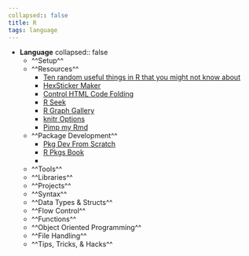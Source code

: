 ```yaml
---
collapsed:: false
title: R
tags: language
---
```


- **Language**
  collapsed:: false
	- ^^Setup^^
	- ^^Resources^^
		- [Ten random useful things in R that you might not know about](https://towardsdatascience.com/ten-random-useful-things-in-r-that-you-might-not-know-about-54b2044a3868)
		- [HexSticker Maker](https://connect.thinkr.fr/hexmake/)
		- [Control HTML Code Folding](https://stackoverflow.com/questions/37755037/how-to-add-code-folding-to-output-chunks-in-rmarkdown-html-documents)
		- [R Seek](https://rseek.org/)
		- [R Graph Gallery](https://www.r-graph-gallery.com/)
		- [knitr Options](https://yihui.org/knitr/options/)
		- [Pimp my Rmd](https://holtzy.github.io/Pimp-my-rmd/)
	- ^^Package Development^^
		- [Pkg Dev From Scratch](https://hilaryparker.com/2014/04/29/writing-an-r-package-from-scratch/)
		- [R Pkgs Book](https://r-pkgs.org/index.html)
		-
	- ^^Tools^^
	- ^^Libraries^^
	- ^^Projects^^
	- ^^Syntax^^
	- ^^Data Types & Structs^^
	- ^^Flow Control^^
	- ^^Functions^^
	- ^^Object Oriented Programming^^
	- ^^File Handling^^
	- ^^Tips, Tricks, & Hacks^^